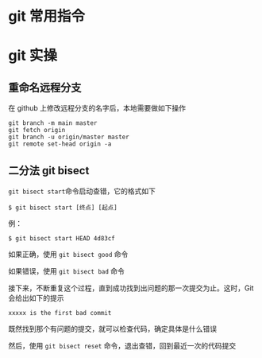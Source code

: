 # git 常用指令

# git 实操

## 重命名远程分支

在 github 上修改远程分支的名字后，本地需要做如下操作

```shell
git branch -m main master
git fetch origin
git branch -u origin/master master
git remote set-head origin -a
```

## 二分法 git bisect

`git bisect start`命令启动查错，它的格式如下

```shell
$ git bisect start [终点] [起点]
```

例：

```shell
$ git bisect start HEAD 4d83cf
```

如果正确，使用 `git bisect good` 命令

如果错误，使用 `git bisect bad` 命令

接下来，不断重复这个过程，直到成功找到出问题的那一次提交为止。这时，Git 会给出如下的提示

```shell
xxxxx is the first bad commit
```

既然找到那个有问题的提交，就可以检查代码，确定具体是什么错误

然后，使用 `git bisect reset` 命令，退出查错，回到最近一次的代码提交

